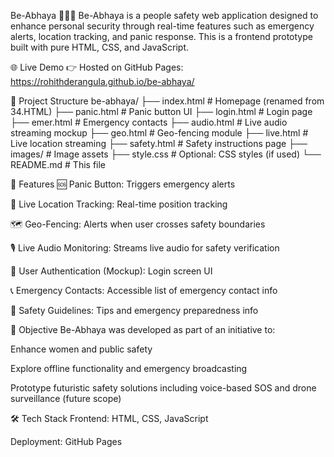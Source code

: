 Be-Abhaya 👮‍♀️📱
Be-Abhaya is a people safety web application designed to enhance personal security through real-time features such as emergency alerts, location tracking, and panic response. This is a frontend prototype built with pure HTML, CSS, and JavaScript.

🌐 Live Demo
👉 Hosted on GitHub Pages:
https://rohithderangula.github.io/be-abhaya/

📁 Project Structure
be-abhaya/
├── index.html             # Homepage (renamed from 34.HTML)
├── panic.html             # Panic button UI
├── login.html             # Login page
├── emer.html              # Emergency contacts
├── audio.html             # Live audio streaming mockup
├── geo.html               # Geo-fencing module
├── live.html              # Live location streaming
├── safety.html            # Safety instructions page
├── images/                # Image assets
├── style.css              # Optional: CSS styles (if used)
└── README.md              # This file

🚀 Features
🆘 Panic Button: Triggers emergency alerts

📍 Live Location Tracking: Real-time position tracking

🗺️ Geo-Fencing: Alerts when user crosses safety boundaries

🎙️ Live Audio Monitoring: Streams live audio for safety verification

🔐 User Authentication (Mockup): Login screen UI

📞 Emergency Contacts: Accessible list of emergency contact info

📄 Safety Guidelines: Tips and emergency preparedness info

🎯 Objective
Be-Abhaya was developed as part of an initiative to:

Enhance women and public safety

Explore offline functionality and emergency broadcasting

Prototype futuristic safety solutions including voice-based SOS and drone surveillance (future scope)

🛠️ Tech Stack
Frontend: HTML, CSS, JavaScript

Deployment: GitHub Pages
